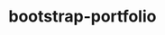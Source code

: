 # bootstrap-portfolio

<!-- 
    
  Repositories should have a unique name, avoid using module, challenge, homework, assignment, project etc. 
  
  The README is missing the link to the deployed application. 
  
  Check your Markdown syntax for the image portion of your README, we should be able to see the image when view the repository.https://www.markdownguide.org/basic-syntax/ . 


  did not add

  [] A footer section
    [] All hyperlinks should have a hover effect.
    [] All buttons should display a box shadow upon hover.

    [] A jumbotron featuring your picture, your name, and any other information you'd like to include.

 -->

 